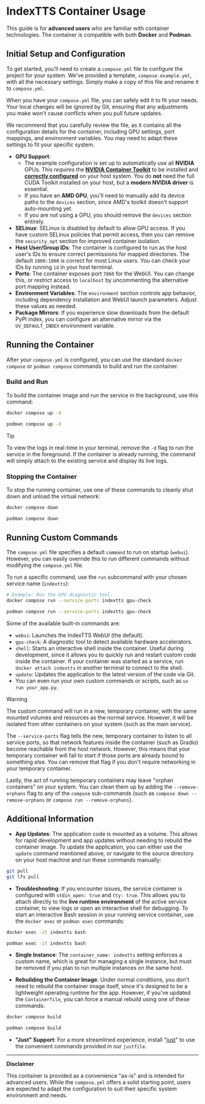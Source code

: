 # IndexTTS Container Usage

This guide is for **advanced users** who are familiar with container technologies. The container is compatible with both **Docker** and **Podman**.


## Initial Setup and Configuration

To get started, you'll need to create a `compose.yml` file to configure the project for your system. We've provided a template, `compose.example.yml`, with all the necessary settings. Simply make a copy of this file and rename it to `compose.yml`.

When you have your `compose.yml` file, you can safely edit it to fit your needs. Your local changes will be ignored by Git, ensuring that any adjustments you make won't cause conflicts when you pull future updates.

We recommend that you carefully review the file, as it contains all the configuration details for the container, including GPU settings, port mappings, and environment variables. You may need to adapt these settings to fit your specific system.

- **GPU Support**:
  - The example configuration is set up to automatically use all **NVIDIA** GPUs. This *requires* the **[NVIDIA Container Toolkit](https://docs.nvidia.com/datacenter/cloud-native/container-toolkit/latest/install-guide.html)** to be installed and **[correctly configured](https://docs.nvidia.com/datacenter/cloud-native/container-toolkit/latest/install-guide.html#configuration)** on your host system. You do **not** need the full CUDA Toolkit installed on your host, but a **modern NVIDIA driver** is essential.
  - If you have an **AMD GPU**, you'll need to manually add its device paths to the `devices` section, since AMD's toolkit doesn't support auto-mounting yet.
  - If you are not using a GPU, you should remove the `devices` section entirely.
- **SELinux**: SELinux is disabled by default to allow GPU access. If you have custom SELinux policies that permit access, then you can remove the `security_opt` section for improved container isolation.
- **Host User/Group IDs**: The container is configured to run as the host user's IDs to ensure correct permissions for mapped directories. The default `1000:1000` is correct for most Linux users. You can check your IDs by running `id` in your host terminal.
- **Ports**: The container exposes port `7860` for the WebUI. You can change this, or restrict access to `localhost` by uncommenting the alternative port mapping instead.
- **Environment Variables**: The `environment` section controls app behavior, including dependency installation and WebUI launch parameters. Adjust these values as needed.
- **Package Mirrors**: If you experience slow downloads from the default PyPI index, you can configure an alternative mirror via the `UV_DEFAULT_INDEX` environment variable.


## Running the Container

After your `compose.yml` is configured, you can use the standard `docker compose` or `podman compose` commands to build and run the container.


### Build and Run

To build the container image and run the service in the background, use this command:

```bash
docker compose up -d

podman compose up -d
```

> [!TIP]
> To view the logs in real-time in your terminal, remove the `-d` flag to run the service in the foreground. If the container is already running, the command will simply attach to the existing service and display its live logs.


### Stopping the Container

To stop the running container, use one of these commands to cleanly shut down and unload the virtual network:

```bash
docker compose down

podman compose down
```


## Running Custom Commands

The `compose.yml` file specifies a default `command` to run on startup (`webui`). However, you can easily override this to run different commands without modifying the `compose.yml` file.

To run a specific command, use the `run` subcommand with your chosen service name (`indextts`):

```bash
# Example: Run the GPU diagnostic tool.
docker compose run --service-ports indextts gpu-check

podman compose run --service-ports indextts gpu-check
```

Some of the available built-in commands are:

  - `webui`: Launches the IndexTTS WebUI (the default).
  - `gpu-check`: A diagnostic tool to detect available hardware accelerators.
  - `shell`: Starts an interactive shell inside the container. Useful during development, since it allows you to quickly run and restart custom code inside the container. If your container was started as a service, run `docker attach indextts` in another terminal to connect to the shell.
  - `update`: Updates the application to the latest version of the code via Git.
  - You can even run your own custom commands or scripts, such as `uv run your_app.py`.

> [!WARNING]
> The custom command will run in a new, temporary container, with the same mounted volumes and resources as the normal service. However, it will be isolated from other containers on your system (such as the main service).
> 
> The `--service-ports` flag tells the new, temporary container to listen to all service ports, so that network features inside the container (such as Gradio) become reachable from the host network. However, this means that your temporary container will fail to start if those ports are already bound to something else. You can remove that flag if you don't require networking in your temporary container.
>
> Lastly, the act of running temporary containers may leave "orphan containers" on your system. You can clean them up by adding the `--remove-orphans` flag to any of the `compose` sub-commands (such as `compose down --remove-orphans` or `compose run --remove-orphans`).


## Additional Information

- **App Updates**: The application code is mounted as a volume. This allows for rapid development and app updates without needing to rebuild the container image. To update the application, you can either use the `update` command mentioned above, or navigate to the source directory on your host machine and run these commands manually:

```bash
git pull
git lfs pull
```

- **Troubleshooting**: If you encounter issues, the service container is configured with `stdin_open: true` and `tty: true`. This allows you to attach directly to the **live runtime environment** of the active service container, to view logs or open an interactive shell for debugging. To start an interactive Bash session in your running service container, use the `docker exec` or `podman exec` commands:

```bash
docker exec -it indextts bash

podman exec -it indextts bash
```

- **Single Instance**: The `container_name: indextts` setting enforces a custom name, which is great for managing a single instance, but must be removed if you plan to run multiple instances on the same host.

- **Rebuilding the Container Image**: Under normal conditions, you don't need to rebuild the container image itself, since it's designed to be a lightweight operating runtime for the app. However, if you've updated the `Containerfile`, you can force a manual rebuild using one of these commands:

```bash
docker compose build

podman compose build
```

- **"Just" Support**: For a more streamlined experience, install "[just](https://github.com/casey/just)" to use the convenient commands provided in our `justfile`.

-----

**Disclaimer**

This container is provided as a convenience "as-is" and is intended for advanced users. While the `compose.yml` offers a solid starting point, users are expected to adapt the configuration to suit their specific system environment and needs.
